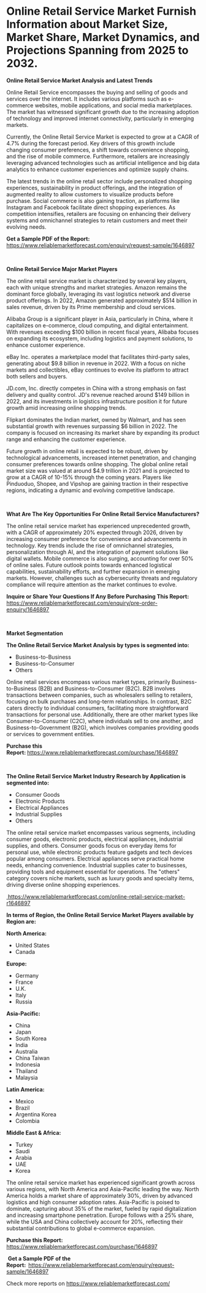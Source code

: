 <p><h1>Online Retail Service Market Furnish Information about Market Size, Market Share, Market Dynamics, and Projections Spanning from 2025 to 2032.</h1></p><p><strong>Online Retail Service Market Analysis and Latest Trends</strong></p>
<p><p>Online Retail Service encompasses the buying and selling of goods and services over the internet. It includes various platforms such as e-commerce websites, mobile applications, and social media marketplaces. The market has witnessed significant growth due to the increasing adoption of technology and improved internet connectivity, particularly in emerging markets. </p><p>Currently, the Online Retail Service Market is expected to grow at a CAGR of 4.7% during the forecast period. Key drivers of this growth include changing consumer preferences, a shift towards convenience shopping, and the rise of mobile commerce. Furthermore, retailers are increasingly leveraging advanced technologies such as artificial intelligence and big data analytics to enhance customer experiences and optimize supply chains.</p><p>The latest trends in the online retail sector include personalized shopping experiences, sustainability in product offerings, and the integration of augmented reality to allow customers to visualize products before purchase. Social commerce is also gaining traction, as platforms like Instagram and Facebook facilitate direct shopping experiences. As competition intensifies, retailers are focusing on enhancing their delivery systems and omnichannel strategies to retain customers and meet their evolving needs.</p></p>
<p><strong>Get a Sample PDF of the Report:&nbsp;</strong> <a href="https://www.reliablemarketforecast.com/enquiry/request-sample/1646897?utm_campaign=2803&utm_medium=2&utm_source=Github&utm_content=ia&utm_term=11032025&utm_id=online-retail-service">https://www.reliablemarketforecast.com/enquiry/request-sample/1646897</a></p>
<p>&nbsp;</p>
<p><strong>Online Retail Service Major Market Players</strong></p>
<p><p>The online retail service market is characterized by several key players, each with unique strengths and market strategies. Amazon remains the dominant force globally, leveraging its vast logistics network and diverse product offerings. In 2022, Amazon generated approximately $514 billion in sales revenue, driven by its Prime membership and cloud services.</p><p>Alibaba Group is a significant player in Asia, particularly in China, where it capitalizes on e-commerce, cloud computing, and digital entertainment. With revenues exceeding $100 billion in recent fiscal years, Alibaba focuses on expanding its ecosystem, including logistics and payment solutions, to enhance customer experience.</p><p>eBay Inc. operates a marketplace model that facilitates third-party sales, generating about $9.8 billion in revenue in 2022. With a focus on niche markets and collectibles, eBay continues to evolve its platform to attract both sellers and buyers.</p><p>JD.com, Inc. directly competes in China with a strong emphasis on fast delivery and quality control. JD's revenue reached around $149 billion in 2022, and its investments in logistics infrastructure position it for future growth amid increasing online shopping trends.</p><p>Flipkart dominates the Indian market, owned by Walmart, and has seen substantial growth with revenues surpassing $6 billion in 2022. The company is focused on increasing its market share by expanding its product range and enhancing the customer experience.</p><p>Future growth in online retail is expected to be robust, driven by technological advancements, increased internet penetration, and changing consumer preferences towards online shopping. The global online retail market size was valued at around $4.9 trillion in 2021 and is projected to grow at a CAGR of 10-15% through the coming years. Players like Pinduoduo, Shopee, and Vipshop are gaining traction in their respective regions, indicating a dynamic and evolving competitive landscape.</p></p>
<p>&nbsp;</p>
<p><strong>What Are The Key Opportunities For Online Retail Service Manufacturers?</strong></p>
<p><p>The online retail service market has experienced unprecedented growth, with a CAGR of approximately 20% expected through 2026, driven by increasing consumer preference for convenience and advancements in technology. Key trends include the rise of omnichannel strategies, personalization through AI, and the integration of payment solutions like digital wallets. Mobile commerce is also surging, accounting for over 50% of online sales. Future outlook points towards enhanced logistical capabilities, sustainability efforts, and further expansion in emerging markets. However, challenges such as cybersecurity threats and regulatory compliance will require attention as the market continues to evolve.</p></p>
<p><strong>Inquire or Share Your Questions If Any Before Purchasing This Report:</strong> <a href="https://www.reliablemarketforecast.com/enquiry/pre-order-enquiry/1646897?utm_campaign=2803&utm_medium=2&utm_source=Github&utm_content=ia&utm_term=11032025&utm_id=online-retail-service">https://www.reliablemarketforecast.com/enquiry/pre-order-enquiry/1646897</a></p>
<p>&nbsp;</p>
<p><strong>Market Segmentation</strong></p>
<p><strong>The Online Retail Service Market Analysis by types is segmented into:</strong></p>
<p><ul><li>Business-to-Business</li><li>Business-to-Consumer</li><li>Others</li></ul></p>
<p><p>Online retail services encompass various market types, primarily Business-to-Business (B2B) and Business-to-Consumer (B2C). B2B involves transactions between companies, such as wholesalers selling to retailers, focusing on bulk purchases and long-term relationships. In contrast, B2C caters directly to individual consumers, facilitating more straightforward transactions for personal use. Additionally, there are other market types like Consumer-to-Consumer (C2C), where individuals sell to one another, and Business-to-Government (B2G), which involves companies providing goods or services to government entities.</p></p>
<p><strong>Purchase this Report:&nbsp;</strong><a href="https://www.reliablemarketforecast.com/purchase/1646897?utm_campaign=2803&utm_medium=2&utm_source=Github&utm_content=ia&utm_term=11032025&utm_id=online-retail-service">https://www.reliablemarketforecast.com/purchase/1646897</a></p>
<p>&nbsp;</p>
<p><strong>The Online Retail Service Market Industry Research by Application is segmented into:</strong></p>
<p><ul><li>Consumer Goods</li><li>Electronic Products</li><li>Electrical Appliances</li><li>Industrial Supplies</li><li>Others</li></ul></p>
<p><p>The online retail service market encompasses various segments, including consumer goods, electronic products, electrical appliances, industrial supplies, and others. Consumer goods focus on everyday items for personal use, while electronic products feature gadgets and tech devices popular among consumers. Electrical appliances serve practical home needs, enhancing convenience. Industrial supplies cater to businesses, providing tools and equipment essential for operations. The "others" category covers niche markets, such as luxury goods and specialty items, driving diverse online shopping experiences.</p></p>
<p><a href="https://www.reliablemarketforecast.com/online-retail-service-market-r1646897?utm_campaign=2803&utm_medium=2&utm_source=Github&utm_content=ia&utm_term=11032025&utm_id=online-retail-service">&nbsp;https://www.reliablemarketforecast.com/online-retail-service-market-r1646897</a></p>
<p><strong>In terms of Region, the Online Retail Service Market Players available by Region are:</strong></p>
<p>
    <p> <strong> North America: </strong>
        <ul>
            <li>United States</li>
            <li>Canada</li>
        </ul>
        </p> 
    <p> <strong> Europe: </strong>
        <ul>
            <li>Germany</li>
            <li>France</li>
            <li>U.K.</li>
            <li>Italy</li>
            <li>Russia</li>
        </ul>
        </p> 
    <p> <strong> Asia-Pacific: </strong>
        <ul>
            <li>China</li>
            <li>Japan</li>
            <li>South Korea</li>
            <li>India</li>
            <li>Australia</li>
            <li>China Taiwan</li>
            <li>Indonesia</li>
            <li>Thailand</li>
            <li>Malaysia</li>
        </ul>
        </p> 
    <p> <strong> Latin America: </strong>
        <ul>
            <li>Mexico</li>
            <li>Brazil</li>
            <li>Argentina Korea</li>
            <li>Colombia</li>
        </ul>
        </p> 
    <p> <strong> Middle East & Africa: </strong>
        <ul>
            <li>Turkey</li>
            <li>Saudi</li>
            <li>Arabia</li>
            <li>UAE</li>
            <li>Korea</li>
        </ul>
    </p>
    </p>
<p><p>The online retail service market has experienced significant growth across various regions, with North America and Asia-Pacific leading the way. North America holds a market share of approximately 30%, driven by advanced logistics and high consumer adoption rates. Asia-Pacific is poised to dominate, capturing about 35% of the market, fueled by rapid digitalization and increasing smartphone penetration. Europe follows with a 25% share, while the USA and China collectively account for 20%, reflecting their substantial contributions to global e-commerce expansion.</p></p>
<p><strong>Purchase this Report: </strong><a href="https://www.reliablemarketforecast.com/purchase/1646897?utm_campaign=2803&utm_medium=2&utm_source=Github&utm_content=ia&utm_term=11032025&utm_id=online-retail-service">https://www.reliablemarketforecast.com/purchase/1646897</a></p>
<p>&nbsp;<strong>Get a Sample PDF of the Report:&nbsp;&nbsp;</strong><a href="https://www.reliablemarketforecast.com/enquiry/request-sample/1646897?utm_campaign=2803&utm_medium=2&utm_source=Github&utm_content=ia&utm_term=11032025&utm_id=online-retail-service">https://www.reliablemarketforecast.com/enquiry/request-sample/1646897</a></p>
<p><strong></strong></p>
<p>Check more reports on <a href="https://www.reliablemarketforecast.com/?utm_campaign=2803&utm_medium=2&utm_source=Github&utm_content=ia&utm_term=11032025&utm_id=online-retail-service">https://www.reliablemarketforecast.com/</a></p>